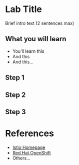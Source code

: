 # Lab Title

Brief intro text (2 sentences max)

## What you will learn

* You'll learn this
* And this
* And this...

## Step 1

## Step 2

## Step 3

# References

* [Istio Homepage](https://istio.io)
* [Red Hat OpenShift](https://openshift.com)
* Others...

